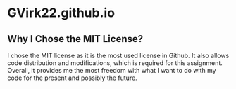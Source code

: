 # GVirk22.github.io

## Why I Chose the MIT License?
I chose the MIT license as it is the most used license in Github. It also allows code distribution and modifications, which is required for this assignment. Overall, it provides me the most freedom with what I want to do with my code for the present and possibly the future.
